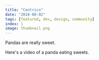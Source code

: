 ```yaml
---
title: "Centrico"
date: "2018-08-02"
tags: [featured, dev, design, community]
index: 1
image: thumbnail.png
---
```


Pandas are really sweet.

Here's a video of a panda eating sweets.
